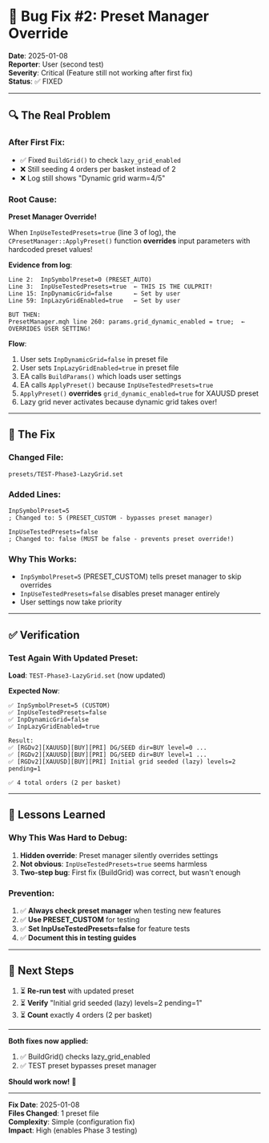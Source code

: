# 🐛 Bug Fix #2: Preset Manager Override

**Date**: 2025-01-08  
**Reporter**: User (second test)  
**Severity**: Critical (Feature still not working after first fix)  
**Status**: ✅ FIXED

---

## 🔍 The Real Problem

### After First Fix:
- ✅ Fixed `BuildGrid()` to check `lazy_grid_enabled`
- ❌ Still seeding 4 orders per basket instead of 2
- ❌ Log still shows "Dynamic grid warm=4/5"

### Root Cause:
**Preset Manager Override!**

When `InpUseTestedPresets=true` (line 3 of log), the `CPresetManager::ApplyPreset()` function **overrides** input parameters with hardcoded preset values!

**Evidence from log**:
```
Line 2:  InpSymbolPreset=0 (PRESET_AUTO)
Line 3:  InpUseTestedPresets=true  ← THIS IS THE CULPRIT!
Line 15: InpDynamicGrid=false      ← Set by user
Line 59: InpLazyGridEnabled=true   ← Set by user

BUT THEN:
PresetManager.mqh line 260: params.grid_dynamic_enabled = true;  ← OVERRIDES USER SETTING!
```

**Flow**:
1. User sets `InpDynamicGrid=false` in preset file
2. User sets `InpLazyGridEnabled=true` in preset file
3. EA calls `BuildParams()` which loads user settings
4. EA calls `ApplyPreset()` because `InpUseTestedPresets=true`
5. `ApplyPreset()` **overrides** `grid_dynamic_enabled=true` for XAUUSD preset
6. Lazy grid never activates because dynamic grid takes over!

---

## 🔧 The Fix

### Changed File:
`presets/TEST-Phase3-LazyGrid.set`

### Added Lines:
```
InpSymbolPreset=5
; Changed to: 5 (PRESET_CUSTOM - bypasses preset manager)

InpUseTestedPresets=false
; Changed to: false (MUST be false - prevents preset override!)
```

### Why This Works:
- `InpSymbolPreset=5` (PRESET_CUSTOM) tells preset manager to skip overrides
- `InpUseTestedPresets=false` disables preset manager entirely
- User settings now take priority

---

## ✅ Verification

### Test Again With Updated Preset:

**Load**: `TEST-Phase3-LazyGrid.set` (now updated)

**Expected Now**:
```
✅ InpSymbolPreset=5 (CUSTOM)
✅ InpUseTestedPresets=false
✅ InpDynamicGrid=false
✅ InpLazyGridEnabled=true

Result:
✅ [RGDv2][XAUUSD][BUY][PRI] DG/SEED dir=BUY level=0 ...
✅ [RGDv2][XAUUSD][BUY][PRI] DG/SEED dir=BUY level=1 ...
✅ [RGDv2][XAUUSD][BUY][PRI] Initial grid seeded (lazy) levels=2 pending=1

✅ 4 total orders (2 per basket)
```

---

## 📝 Lessons Learned

### Why This Was Hard to Debug:
1. **Hidden override**: Preset manager silently overrides settings
2. **Not obvious**: `InpUseTestedPresets=true` seems harmless
3. **Two-step bug**: First fix (BuildGrid) was correct, but wasn't enough

### Prevention:
1. ✅ **Always check preset manager** when testing new features
2. ✅ **Use PRESET_CUSTOM** for testing
3. ✅ **Set InpUseTestedPresets=false** for feature tests
4. ✅ **Document this in testing guides**

---

## 🚀 Next Steps

1. ⏳ **Re-run test** with updated preset
2. ⏳ **Verify** "Initial grid seeded (lazy) levels=2 pending=1"
3. ⏳ **Count** exactly 4 orders (2 per basket)

---

**Both fixes now applied:**
1. ✅ BuildGrid() checks lazy_grid_enabled
2. ✅ TEST preset bypasses preset manager

**Should work now!** 🎯

---

**Fix Date**: 2025-01-08  
**Files Changed**: 1 preset file  
**Complexity**: Simple (configuration fix)  
**Impact**: High (enables Phase 3 testing)

